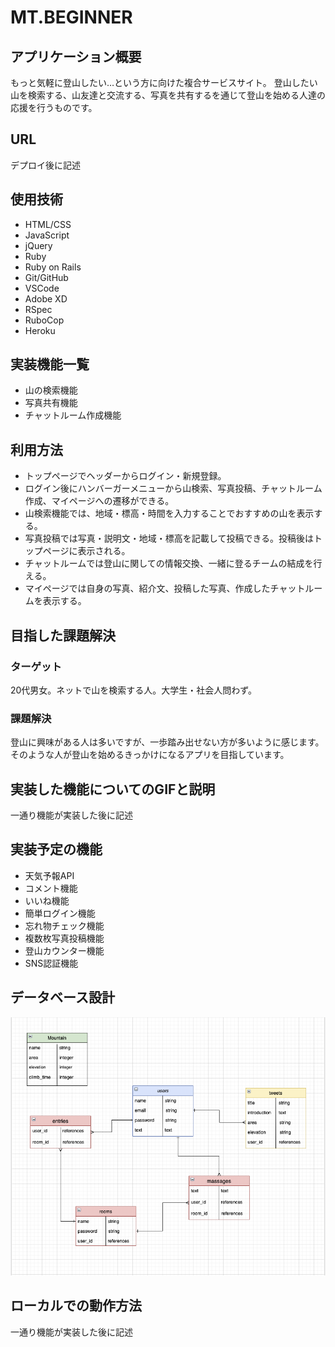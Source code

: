 # MT.BEGINNER

## アプリケーション概要
もっと気軽に登山したい…という方に向けた複合サービスサイト。
登山したい山を検索する、山友達と交流する、写真を共有するを通じて登山を始める人達の応援を行うものです。

## URL
デプロイ後に記述

## 使用技術
* HTML/CSS
* JavaScript
* jQuery
* Ruby
* Ruby on Rails
* Git/GitHub
* VSCode
* Adobe XD
* RSpec
* RuboCop
* Heroku

## 実装機能一覧
* 山の検索機能
* 写真共有機能
* チャットルーム作成機能

## 利用方法
* トップページでヘッダーからログイン・新規登録。
* ログイン後にハンバーガーメニューから山検索、写真投稿、チャットルーム作成、マイページへの遷移ができる。
* 山検索機能では、地域・標高・時間を入力することでおすすめの山を表示する。
* 写真投稿では写真・説明文・地域・標高を記載して投稿できる。投稿後はトップページに表示される。
* チャットルームでは登山に関しての情報交換、一緒に登るチームの結成を行える。
* マイページでは自身の写真、紹介文、投稿した写真、作成したチャットルームを表示する。

## 目指した課題解決
### ターゲット
20代男女。ネットで山を検索する人。大学生・社会人問わず。
### 課題解決
登山に興味がある人は多いですが、一歩踏み出せない方が多いように感じます。そのような人が登山を始めるきっかけになるアプリを目指しています。

## 実装した機能についてのGIFと説明
一通り機能が実装した後に記述

## 実装予定の機能
* 天気予報API
* コメント機能
* いいね機能
* 簡単ログイン機能
* 忘れ物チェック機能
* 複数枚写真投稿機能
* 登山カウンター機能
* SNS認証機能

## データベース設計
![ER図](app/assets/images/MT.BEGINNER.ER.png)

## ローカルでの動作方法
一通り機能が実装した後に記述
